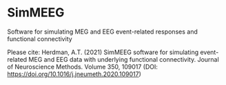 # SimMEEG
Software for simulating MEG and EEG event-related responses and functional connectivity

Please cite: Herdman, A.T. (2021) SimMEEG software for simulating event-related MEG and EEG data with underlying functional connectivity. Journal of Neuroscience Methods. Volume 350, 109017 (DOI: https://doi.org/10.1016/j.jneumeth.2020.109017)
